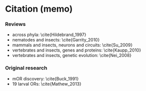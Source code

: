 # Citation (memo)
### Reviews
* across phyla: \cite{Hildebrand_1997}
* nematodes and insects: \cite{Garrity_2010}
* mammals and insects, neurons and circuits: \cite{Su_2009}
* vertebrates and insects, genes and proteins: \cite{Kaupp_2010}
* vertebrates and insects, genetic evolution: \cite{Nei_2008}

### Original research
* mOR discovery: \cite{Buck_1991}
* 19 larval ORs: \cite{Mathew_2013}
